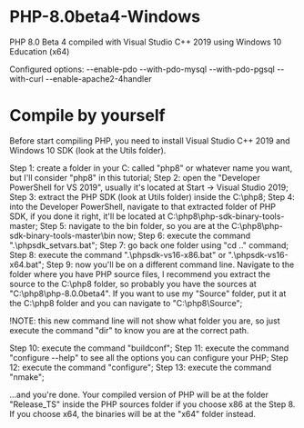 # PHP-8.0beta4-Windows
PHP 8.0 Beta 4 compiled with Visual Studio C++ 2019 using Windows 10 Education (x64)

Configured options:
--enable-pdo --with-pdo-mysql --with-pdo-pgsql --with-curl --enable-apache2-4handler

# Compile by yourself
Before start compiling PHP, you need to install Visual Studio C++ 2019 and Windows 10 SDK (look at the Utils folder).

Step 1: create a folder in your C: called "php8" or whatever name you want, but I'll consider "php8" in this tutorial;
Step 2: open the "Developer PowerShell for VS 2019", usually it's located at Start -> Visual Studio 2019;
Step 3: extract the PHP SDK (look at Utils folder) inside the C:\php8;
Step 4: into the Developer PowerShell, navigate to that extracted folder of PHP SDK, if you done it right, it'll be located at C:\php8\php-sdk-binary-tools-master;
Step 5: navigate to the bin folder, so you are at the C:\php8\php-sdk-binary-tools-master\bin now;
Step 6: execute the command ".\phpsdk_setvars.bat";
Step 7: go back one folder using "cd .." command;
Step 8: execute the command ".\phpsdk-vs16-x86.bat" or ".\phpsdk-vs16-x64.bat";
Step 9: now you'll be on a different command line. Navigate to the folder where you have PHP source files, I recommend you extract the source to the C:\php8 folder, so probably you have the sources at "C:\php8\php-8.0.0beta4". If you want to use my "Source" folder, put it at the C:\php8 folder and you can navigate to "C:\php8\Source";

!NOTE: this new command line will not show what folder you are, so just execute the command "dir" to know you are at the correct path.

Step 10: execute the command "buildconf";
Step 11: execute the command "configure --help" to see all the options you can configure your PHP;
Step 12: execute the command "configure";
Step 13: execute the command "nmake";

...and you're done. Your compiled version of PHP will be at the folder "Release_TS" inside the PHP sources folder if you choose x86 at the Step 8. If you choose x64, the binaries will be at the "x64" folder instead.
